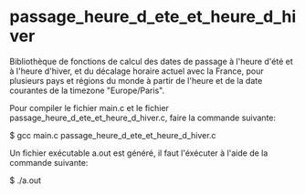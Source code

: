 # passage_heure_d_ete_et_heure_d_hiver

Bibliothèque de fonctions de calcul des dates de passage à l'heure d'été et à l'heure d'hiver, et du décalage horaire actuel avec la France, pour plusieurs pays et régions du monde à partir de l'heure et de la date courantes de la timezone "Europe/Paris".

Pour compiler le fichier main.c et le fichier passage_heure_d_ete_et_heure_d_hiver.c, faire la commande suivante:

$ gcc main.c passage_heure_d_ete_et_heure_d_hiver.c

Un fichier exécutable a.out est généré, il faut l'éxécuter à l'aide de la commande suivante:

$ ./a.out
